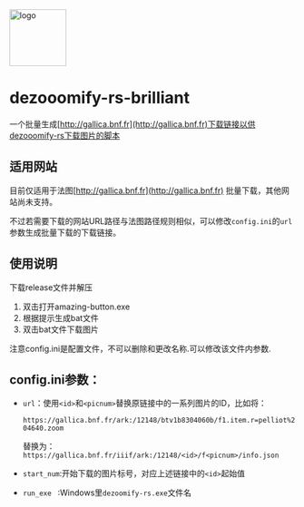 
<div align="left">
    <a href="https://github.com/PrentissLiu/dezoomify-rs-brilliant"><img height="100px" alt="logo" src="icon.ico"/></a>
<div>



# dezooomify-rs-brilliant

一个批量生成[http://gallica.bnf.fr](http://gallica.bnf.fr)下载链接以供dezooomify-rs下载图片的脚本

## 适用网站

目前仅适用于法图[http://gallica.bnf.fr](http://gallica.bnf.fr) 批量下载，其他网站尚未支持。

不过若需要下载的网站URL路径与法图路径规则相似，可以修改`config.ini`的`url`参数生成批量下载的下载链接。


## 使用说明
下载release文件并解压

1. 双击打开amazing-button.exe
2. 根据提示生成bat文件
3. 双击bat文件下载图片

注意config.ini是配置文件，不可以删除和更改名称.可以修改该文件内参数.


## config.ini参数：

- `url`：使用`<id>`和`<picnum>`替换原链接中的一系列图片的ID，比如将：

	`https://gallica.bnf.fr/ark:/12148/btv1b8304060b/f1.item.r=pelliot%204640.zoom` 

	替换为：`https://gallica.bnf.fr/iiif/ark:/12148/<id>/f<picnum>/info.json`


- `start_num`:开始下载的图片标号，对应上述链接中的`<id>`起始值

- `run_exe ` :Windows里`dezoomify-rs.exe`文件名